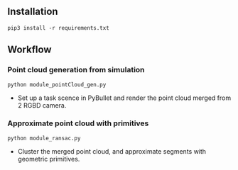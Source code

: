 ## Installation
`pip3 install -r requirements.txt`

## Workflow
### Point cloud generation from simulation
`python module_pointCloud_gen.py`
- Set up a task scence in PyBullet and render the point cloud merged from 2 RGBD camera. 


### Approximate point cloud with primitives
`python module_ransac.py`
- Cluster the merged point cloud, and approximate segments with geometric primitives.

